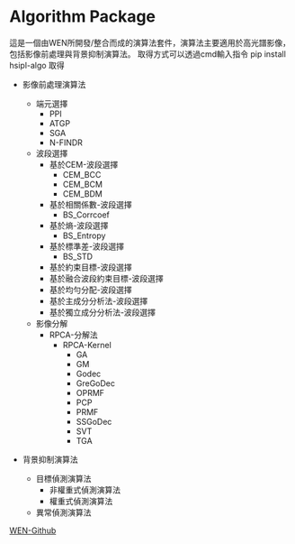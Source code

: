 # Algorithm Package

這是一個由WEN所開發/整合而成的演算法套件，演算法主要適用於高光譜影像，包括影像前處理與背景抑制演算法。
取得方式可以透過cmd輸入指令 pip install hsipl-algo 取得

* 影像前處理演算法
	* 端元選擇
		* PPI
		* ATGP
		* SGA
		* N-FINDR
	* 波段選擇
		* 基於CEM-波段選擇
			* CEM_BCC
			* CEM_BCM
			* CEM_BDM
		* 基於相關係數-波段選擇
			* BS_Corrcoef
		* 基於熵-波段選擇
			* BS_Entropy
		* 基於標準差-波段選擇
			* BS_STD
		* 基於約束目標-波段選擇
		* 基於融合波段約束目標-波段選擇
		* 基於均勻分配-波段選擇
		* 基於主成分分析法-波段選擇
		* 基於獨立成分分析法-波段選擇
	* 影像分解
		* RPCA-分解法
			* RPCA-Kernel
				* GA
				* GM
				* Godec
				* GreGoDec
				* OPRMF
				* PCP
				* PRMF
				* SSGoDec
				* SVT
				* TGA
	
* 背景抑制演算法
	* 目標偵測演算法
		* 非權重式偵測演算法
		* 權重式偵測演算法
	* 異常偵測演算法




[WEN-Github](https://github.com/luckywilliam111/hsipl_algo.git)
